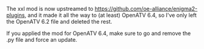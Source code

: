 The xxl mod is now upstreamed to https://github.com/oe-alliance/enigma2-plugins,
and it made it all the way to (at least) OpenATV 6.4, so I've only left the
OpenATV 6.2 file and deleted the rest.

If you applied the mod for OpenATV 6.4, make sure to go and remove the .py file
and force an update.
